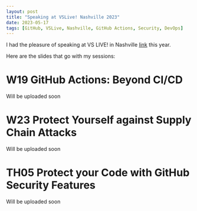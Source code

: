 ```yaml
---
layout: post
title: "Speaking at VSLive! Nashville 2023"
date: 2023-05-17
tags: [GitHub, VSLive, Nashville, GitHub Actions, Security, DevOps]
---
```


I had the pleasure of speaking at VS LIVE! in Nashville [link](https://vslive.com/events/nashville-2023/home.aspx) this year. 

Here are the slides that go with my sessions:

# W19 GitHub Actions: Beyond CI/CD
Will be uploaded soon

# W23 Protect Yourself against Supply Chain Attacks
Will be uploaded soon

# TH05 Protect your Code with GitHub Security Features
Will be uploaded soon

